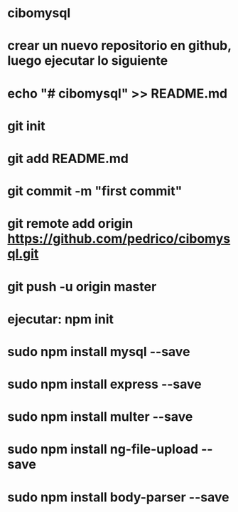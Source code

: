 # cibomysql
# crear un nuevo repositorio en github, luego ejecutar lo siguiente
# echo "# cibomysql" >> README.md
# git init
# git add README.md
# git commit -m "first commit"
# git remote add origin https://github.com/pedrico/cibomysql.git
# git push -u origin master
# ejecutar: npm init
# sudo npm install mysql --save
# sudo npm install express --save
# sudo npm install multer --save
# sudo npm install ng-file-upload --save
# sudo npm install body-parser --save
